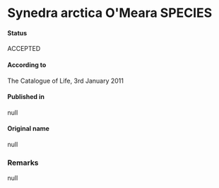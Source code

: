 Synedra arctica O'Meara SPECIES
=======

#### Status
ACCEPTED

#### According to
The Catalogue of Life, 3rd January 2011

#### Published in
null

#### Original name
null

### Remarks
null